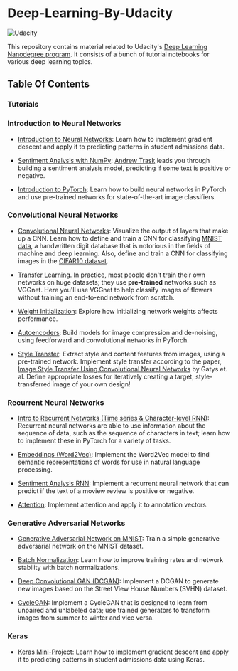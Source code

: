 # Deep-Learning-By-Udacity


![Udacity](https://github.com/shrikantnaidu/Deep-Learning-Nanodegree-Projects/blob/master/image/Udacity.png)

This repository contains material related to Udacity's [Deep Learning Nanodegree program](https://www.udacity.com/course/deep-learning-nanodegree--nd101). It consists of a bunch of tutorial notebooks for various deep learning topics. 


## Table Of Contents

### Tutorials

### Introduction to Neural Networks

* [Introduction to Neural Networks](https://github.com/shrikantnaidu/Deep-Learning-By-Udacity/tree/master/introduction_to_neural_networks): Learn how to implement gradient descent and apply it to predicting patterns in student admissions data.

* [Sentiment Analysis with NumPy](https://github.com/shrikantnaidu/Deep-Learning-By-Udacity/tree/master/sentiment_analysis_with_numpy): [Andrew Trask](http://iamtrask.github.io/) leads you through building a sentiment analysis model, predicting if some text is positive or negative.

* [Introduction to PyTorch](https://github.com/shrikantnaidu/Deep-Learning-By-Udacity/tree/master/introduction_to_pytorch): Learn how to build neural networks in PyTorch and use pre-trained networks for state-of-the-art image classifiers.

### Convolutional Neural Networks

* [Convolutional Neural Networks](https://github.com/shrikantnaidu/Deep-Learning-By-Udacity/tree/master/convolutional_neural_networks): Visualize the output of layers that make up a CNN. Learn how to define and train a CNN for classifying [MNIST data](https://en.wikipedia.org/wiki/MNIST_database), a handwritten digit database that is notorious in the fields of machine and deep learning. Also, define and train a CNN for classifying images in the [CIFAR10 dataset](https://www.cs.toronto.edu/~kriz/cifar.html).

* [Transfer Learning](https://github.com/shrikantnaidu/Deep-Learning-By-Udacity/tree/master/transfer_learning). In practice, most people don't train their own networks on huge datasets; they use **pre-trained** networks such as VGGnet. Here you'll use VGGnet to help classify images of flowers without training an end-to-end network from scratch.  

* [Weight Initialization](https://github.com/shrikantnaidu/Deep-Learning-By-Udacity/tree/master/weight_initialization): Explore how initializing network weights affects performance.

* [Autoencoders](https://github.com/shrikantnaidu/Deep-Learning-By-Udacity/tree/master/autoencoder): Build models for image compression and de-noising, using feedforward and convolutional networks in PyTorch.

* [Style Transfer](https://github.com/shrikantnaidu/Deep-Learning-By-Udacity/tree/master/style_transfer): Extract style and content features from images, using a pre-trained network. Implement style transfer according to the paper, [Image Style Transfer Using Convolutional Neural Networks](https://www.cv-foundation.org/openaccess/content_cvpr_2016/papers/Gatys_Image_Style_Transfer_CVPR_2016_paper.pdf) by Gatys et. al. Define appropriate losses for iteratively creating a target, style-transferred image of your own design!


### Recurrent Neural Networks

* [Intro to Recurrent Networks (Time series & Character-level RNN)](https://github.com/shrikantnaidu/Deep-Learning-By-Udacity/tree/master/recurrent_neural_networks): Recurrent neural networks are able to use information about the sequence of data, such as the sequence of characters in text; learn how to implement these in PyTorch for a variety of tasks.

* [Embeddings (Word2Vec)](https://github.com/shrikantnaidu/Deep-Learning-By-Udacity/tree/master/word2vec_embeddings): Implement the Word2Vec model to find semantic representations of words for use in natural language processing.

* [Sentiment Analysis RNN](https://github.com/shrikantnaidu/Deep-Learning-By-Udacity/tree/master/sentiment_analysis_rnn): Implement a recurrent neural network that can predict if the text of a moview review is positive or negative.

* [Attention](https://github.com/shrikantnaidu/Deep-Learning-By-Udacity/tree/master/attention): Implement attention and apply it to annotation vectors.

### Generative Adversarial Networks

* [Generative Adversarial Network on MNIST](https://github.com/shrikantnaidu/Deep-Learning-By-Udacity/tree/master/mnist_gan): Train a simple generative adversarial network on the MNIST dataset.

* [Batch Normalization](https://github.com/shrikantnaidu/Deep-Learning-By-Udacity/tree/master/batch_nomarlization): Learn how to improve training rates and network stability with batch normalizations.

* [Deep Convolutional GAN (DCGAN)](https://github.com/shrikantnaidu/Deep-Learning-By-Udacity/tree/master/deep_convolutional_gan): Implement a DCGAN to generate new images based on the Street View House Numbers (SVHN) dataset.

* [CycleGAN](https://github.com/udacity/deep-learning-v2-pytorch/tree/master/cycle-gan): Implement a CycleGAN that is designed to learn from unpaired and unlabeled data; use trained generators to transform images from summer to winter and vice versa.



### Keras
* [Keras Mini-Project](https://github.com/shrikantnaidu/Deep-Learning-By-Udacity/tree/master/keras/student_admissions_keras): Learn how to implement gradient descent and apply it to predicting patterns in student admissions data using Keras.
